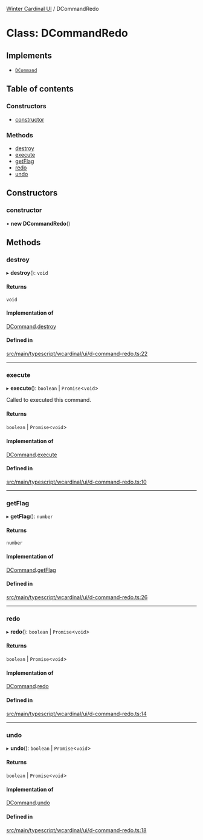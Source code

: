 [Winter Cardinal UI](../README.md) / DCommandRedo

# Class: DCommandRedo

## Implements

- [`DCommand`](../interfaces/DCommand.md)

## Table of contents

### Constructors

- [constructor](DCommandRedo.md#constructor)

### Methods

- [destroy](DCommandRedo.md#destroy)
- [execute](DCommandRedo.md#execute)
- [getFlag](DCommandRedo.md#getflag)
- [redo](DCommandRedo.md#redo)
- [undo](DCommandRedo.md#undo)

## Constructors

### constructor

• **new DCommandRedo**()

## Methods

### destroy

▸ **destroy**(): `void`

#### Returns

`void`

#### Implementation of

[DCommand](../interfaces/DCommand.md).[destroy](../interfaces/DCommand.md#destroy)

#### Defined in

[src/main/typescript/wcardinal/ui/d-command-redo.ts:22](https://github.com/winter-cardinal/winter-cardinal-ui/blob/v0.154.0/src/main/typescript/wcardinal/ui/d-command-redo.ts#L22)

___

### execute

▸ **execute**(): `boolean` \| `Promise`<`void`\>

Called to executed this command.

#### Returns

`boolean` \| `Promise`<`void`\>

#### Implementation of

[DCommand](../interfaces/DCommand.md).[execute](../interfaces/DCommand.md#execute)

#### Defined in

[src/main/typescript/wcardinal/ui/d-command-redo.ts:10](https://github.com/winter-cardinal/winter-cardinal-ui/blob/v0.154.0/src/main/typescript/wcardinal/ui/d-command-redo.ts#L10)

___

### getFlag

▸ **getFlag**(): `number`

#### Returns

`number`

#### Implementation of

[DCommand](../interfaces/DCommand.md).[getFlag](../interfaces/DCommand.md#getflag)

#### Defined in

[src/main/typescript/wcardinal/ui/d-command-redo.ts:26](https://github.com/winter-cardinal/winter-cardinal-ui/blob/v0.154.0/src/main/typescript/wcardinal/ui/d-command-redo.ts#L26)

___

### redo

▸ **redo**(): `boolean` \| `Promise`<`void`\>

#### Returns

`boolean` \| `Promise`<`void`\>

#### Implementation of

[DCommand](../interfaces/DCommand.md).[redo](../interfaces/DCommand.md#redo)

#### Defined in

[src/main/typescript/wcardinal/ui/d-command-redo.ts:14](https://github.com/winter-cardinal/winter-cardinal-ui/blob/v0.154.0/src/main/typescript/wcardinal/ui/d-command-redo.ts#L14)

___

### undo

▸ **undo**(): `boolean` \| `Promise`<`void`\>

#### Returns

`boolean` \| `Promise`<`void`\>

#### Implementation of

[DCommand](../interfaces/DCommand.md).[undo](../interfaces/DCommand.md#undo)

#### Defined in

[src/main/typescript/wcardinal/ui/d-command-redo.ts:18](https://github.com/winter-cardinal/winter-cardinal-ui/blob/v0.154.0/src/main/typescript/wcardinal/ui/d-command-redo.ts#L18)

